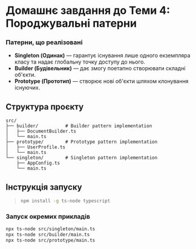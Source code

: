 # Домашнє завдання до Теми 4: Породжувальні патерни

### Патерни, що реалізовані

- **Singleton (Одинак)** — гарантує існування лише одного екземпляра класу та надає глобальну точку доступу до нього.
- **Builder (Будівельник)** — дає змогу поетапно створювати складні об'єкти.
- **Prototype (Прототип)** — створює нові об'єкти шляхом клонування існуючих.

## Структура проєкту

```
src/
├── builder/          # Builder pattern implementation
│   ├── DocumentBuilder.ts
│   └── main.ts
├── prototype/        # Prototype pattern implementation
│   ├── UserProfile.ts
│   └── main.ts
└── singleton/        # Singleton pattern implementation
    ├── AppConfig.ts
    └── main.ts
```

## Інструкція запуску

> ```bash
> npm install -g ts-node typescript
> ```

### Запуск окремих прикладів

```bash
npx ts-node src/singleton/main.ts
npx ts-node src/builder/main.ts
npx ts-node src/prototype/main.ts
```
